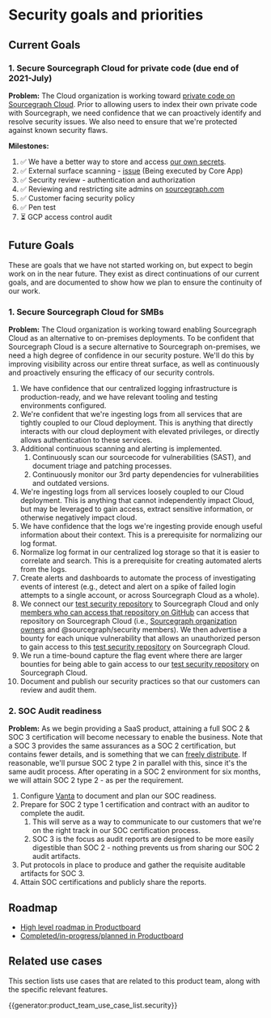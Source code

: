 # Security goals and priorities

## Current Goals

### 1. Secure Sourcegraph Cloud for private code (due end of 2021-July)

**Problem:** The Cloud organization is working toward [private code on Sourcegraph Cloud](index.md). Prior to allowing users to index their own private code with Sourcegraph, we need confidence that we can proactively identify and resolve security issues. We also need to ensure that we're protected against known security flaws.

**Milestones:**

1. ✅ We have a better way to store and access [our own secrets](https://docs.google.com/document/d/1HzO7szEm-h4fqlQOnVbcJdpDmfQiM7Rb-Tz4CMEYl-Q).
2. ✅ External surface scanning - [issue](https://github.com/sourcegraph/sourcegraph/issues/21298) (Being executed by Core App)
3. ✅ Security review - authentication and authorization
4. ✅ Reviewing and restricting site admins on [sourcegraph.com](https://sourcegraph.com/)
5. ✅ Customer facing security policy
6. ✅ Pen test
7. ⏳ GCP access control audit

## Future Goals

These are goals that we have not started working on, but expect to begin work on in the near future. They exist as direct continuations of our current goals, and are documented to show how we plan to ensure the continuity of our work.

### 1. Secure Sourcegraph Cloud for SMBs

**Problem:** The Cloud organization is working toward enabling Sourcegraph Cloud as an alternative to on-premises deployments. To be confident that Sourcegraph Cloud is a secure alternative to Sourcegraph on-premises, we need a high degree of confidence in our security posture. We'll do this by improving visibility across our entire threat surface, as well as continuously and proactively ensuring the efficacy of our security controls.

1. We have confidence that our centralized logging infrastructure is production-ready, and we have relevant tooling and testing environments configured.
2. We're confident that we're ingesting logs from all services that are tightly coupled to our Cloud deployment. This is anything that directly interacts with our cloud deployment with elevated privileges, or directly allows authentication to these services.
3. Additional continuous scanning and alerting is implemented.
   1. Continuously scan our sourcecode for vulnerabilities (SAST), and document triage and patching processes.
   2. Continuously monitor our 3rd party dependencies for vulnerabilities and outdated versions.
4. We're ingesting logs from all services loosely coupled to our Cloud deployment. This is anything that cannot independently impact Cloud, but may be leveraged to gain access, extract sensitive information, or otherwise negatively impact cloud.
5. We have confidence that the logs we're ingesting provide enough useful information about their context. This is a prerequisite for normalizing our log format.
6. Normalize log format in our centralized log storage so that it is easier to correlate and search. This is a prerequisite for creating automated alerts from the logs.
7. Create alerts and dashboards to automate the process of investigating events of interest (e.g., detect and alert on a spike of failed login attempts to a single account, or across Sourcegraph Cloud as a whole).
8. We connect our [test security repository](https://github.com/sourcegraph/security-test/blob/main/README.md) to Sourcegraph Cloud and only [members who can access that repository on GitHub](https://github.com/sourcegraph/security-test/settings/access) can access that repository on Sourcegraph Cloud (i.e., [Sourcegraph organization owners](https://github.com/orgs/sourcegraph/people?query=role%3Aowner) and @sourcegraph/security members). We then advertise a bounty for each unique vulnerability that allows an unauthorized person to gain access to this [test security repository](https://github.com/sourcegraph/security-test/blob/main/README.md) on Sourcegraph Cloud.
9. We run a time-bound capture the flag event where there are larger bounties for being able to gain access to our [test security repository](https://github.com/sourcegraph/security-test/blob/main/README.md) on Sourcegraph Cloud.
10. Document and publish our security practices so that our customers can review and audit them.

### 2. SOC Audit readiness

**Problem:** As we begin providing a SaaS product, attaining a full SOC 2 & SOC 3 certification will become necessary to enable the business. Note that a SOC 3 provides the same assurances as a SOC 2 certification, but contains fewer details, and is something that we can [freely distribute](https://www.aicpa.org/interestareas/frc/assuranceadvisoryservices/aicpasoc3report.html). If reasonable, we'll pursue SOC 2 type 2 in parallel with this, since it's the same audit process. After operating in a SOC 2 environment for six months, we will attain SOC 2 type 2 - as per the requirement.

1. Configure [Vanta](https://www.vanta.com/) to document and plan our SOC readiness.
1. Prepare for SOC 2 type 1 certification and contract with an auditor to complete the audit.
   1. This will serve as a way to communicate to our customers that we're on the right track in our SOC certification process.
   1. SOC 3 is the focus as audit reports are designed to be more easily digestible than SOC 2 - nothing prevents us from sharing our SOC 2 audit artifacts.
1. Put protocols in place to produce and gather the requisite auditable artifacts for SOC 3.
1. Attain SOC certifications and publicly share the reports.

## Roadmap

- [High level roadmap in Productboard](https://sourcegraph.productboard.com/roadmap/2866503-fy2022-security)
- [Completed/in-progress/planned in Productboard](https://sourcegraph.productboard.com/feature-board/2130270-security)

## Related use cases

This section lists use cases that are related to this product team, along with the specific relevant features.

{{generator:product_team_use_case_list.security}}
